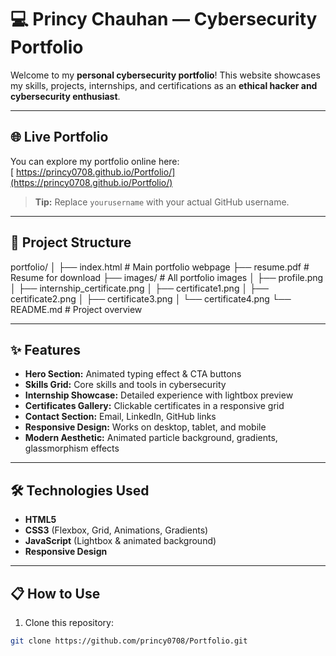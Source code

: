 # 💻 Princy Chauhan — Cybersecurity Portfolio

Welcome to my **personal cybersecurity portfolio**! This website showcases my skills, projects, internships, and certifications as an **ethical hacker and cybersecurity enthusiast**.

---

## 🌐 Live Portfolio

You can explore my portfolio online here:  
[ https://princy0708.github.io/Portfolio/](https://princy0708.github.io/Portfolio/)

> **Tip:** Replace `yourusername` with your actual GitHub username.

---

## 📂 Project Structure
portfolio/
│
├── index.html # Main portfolio webpage
├── resume.pdf # Resume for download
├── images/ # All portfolio images
│ ├── profile.png
│ ├── internship_certificate.png
│ ├── certificate1.png
│ ├── certificate2.png
│ ├── certificate3.png
│ └── certificate4.png
└── README.md # Project overview

---

## ✨ Features

- **Hero Section:** Animated typing effect & CTA buttons  
- **Skills Grid:** Core skills and tools in cybersecurity  
- **Internship Showcase:** Detailed experience with lightbox preview  
- **Certificates Gallery:** Clickable certificates in a responsive grid  
- **Contact Section:** Email, LinkedIn, GitHub links  
- **Responsive Design:** Works on desktop, tablet, and mobile  
- **Modern Aesthetic:** Animated particle background, gradients, glassmorphism effects  

---

## 🛠 Technologies Used

- **HTML5**  
- **CSS3** (Flexbox, Grid, Animations, Gradients)  
- **JavaScript** (Lightbox & animated background)  
- **Responsive Design**  

---

## 📋 How to Use

1. Clone this repository:

```bash
git clone https://github.com/princy0708/Portfolio.git


